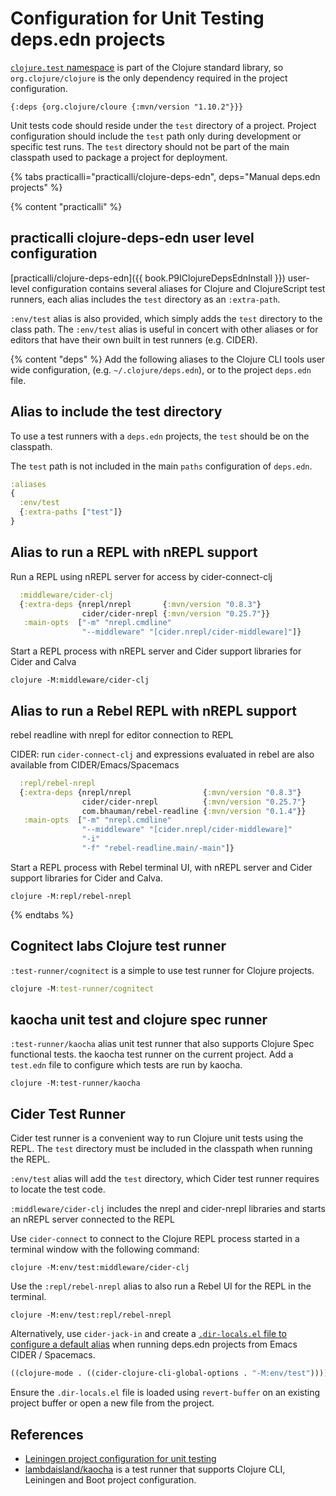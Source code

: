 # Configuration for Unit Testing deps.edn projects
[`clojure.test` namespace](https://clojure.github.io/clojure/clojure.test-api.html) is part of the Clojure standard library, so `org.clojure/clojure` is the only dependency required in the project configuration.

```
{:deps {org.clojure/cloure {:mvn/version "1.10.2"}}}
```

Unit tests code should reside under the `test` directory of a project.  Project configuration should include the `test` path only during development or specific test runs.  The `test` directory should not be part of the main classpath used to package a project for deployment.

{% tabs practicalli="practicalli/clojure-deps-edn", deps="Manual deps.edn projects" %}

{% content "practicalli" %}

## practicalli clojure-deps-edn user level configuration

[practicalli/clojure-deps-edn]({{ book.P9IClojureDepsEdnInstall }}) user-level configuration contains several aliases for Clojure and ClojureScript test runners, each alias includes the `test` directory as an `:extra-path`.

`:env/test` alias is also provided, which simply adds the `test` directory to the class path. The `:env/test` alias is useful in concert with other aliases or for editors that have their own built in test runners (e.g. CIDER).


{% content "deps" %}
Add the following aliases to the Clojure CLI tools user wide configuration, (e.g. `~/.clojure/deps.edn`), or to the project `deps.edn` file.

## Alias to include the test directory
To use a test runners with a `deps.edn` projects, the `test` should be on the classpath.

The `test` path is not included in the main `paths` configuration of `deps.edn`.

```clojure
:aliases
{
  :env/test
  {:extra-paths ["test"]}
}
```

## Alias to run a REPL with nREPL support
Run a REPL using nREPL server for access by cider-connect-clj

```clojure
  :middleware/cider-clj
  {:extra-deps {nrepl/nrepl       {:mvn/version "0.8.3"}
                cider/cider-nrepl {:mvn/version "0.25.7"}}
   :main-opts  ["-m" "nrepl.cmdline"
                "--middleware" "[cider.nrepl/cider-middleware]"]}
```

Start a REPL process with nREPL server and Cider support libraries for Cider and Calva

```shell
clojure -M:middleware/cider-clj
```

## Alias to run a Rebel REPL with nREPL support
rebel readline with nrepl for editor connection to REPL

CIDER: run `cider-connect-clj` and expressions evaluated in rebel
are also available from CIDER/Emacs/Spacemacs

```clojure
  :repl/rebel-nrepl
  {:extra-deps {nrepl/nrepl                {:mvn/version "0.8.3"}
                cider/cider-nrepl          {:mvn/version "0.25.7"}
                com.bhauman/rebel-readline {:mvn/version "0.1.4"}}
   :main-opts  ["-m" "nrepl.cmdline"
                "--middleware" "[cider.nrepl/cider-middleware]"
                "-i"
                "-f" "rebel-readline.main/-main"]}
```

Start a REPL process with Rebel terminal UI, with nREPL server and Cider support libraries for Cider and Calva.

```shell
clojure -M:repl/rebel-nrepl
```

{% endtabs %}

## Cognitect labs Clojure test runner
`:test-runner/cognitect` is a simple to use test runner for Clojure projects.

```clojure
clojure -M:test-runner/cognitect
```

## kaocha unit test and clojure spec runner
`:test-runner/kaocha` alias unit test runner that also supports Clojure Spec functional tests.  the kaocha test runner on the current project.  Add a `test.edn` file to configure which tests are run by kaocha.
```
clojure -M:test-runner/kaocha
```


## Cider Test Runner
Cider test runner is a convenient way to run Clojure unit tests using the REPL.  The `test` directory must be included in the classpath when running the REPL.

`:env/test` alias will add the `test` directory, which Cider test runner requires to locate the test code.

`:middleware/cider-clj` includes the nrepl and cider-nrepl libraries and starts an nREPL server connected to the REPL

Use `cider-connect` to connect to the Clojure REPL process started in a terminal window with the following command:

```
clojure -M:env/test:middleware/cider-clj
```

Use the `:repl/rebel-nrepl` alias to also run a Rebel UI for the REPL in the terminal.

```shell
clojure -M:env/test:repl/rebel-nrepl
```

Alternatively, use `cider-jack-in` and create a [`.dir-locals.el` file to configure a default alias](https://practicalli.github.io/spacemacs/testing/unit-testing/cider-test-deps-edn-projects.html) when running deps.edn projects from Emacs CIDER / Spacemacs.

```lisp
((clojure-mode . ((cider-clojure-cli-global-options . "-M:env/test"))))
```

Ensure the `.dir-locals.el` file is loaded using `revert-buffer` on an existing project buffer or open a new file from the project.


## References
* [Leiningen project configuration for unit testing](/alternative-tools/leiningen/testing/configure-project.md)
* [lambdaisland/kaocha](/testing/test-runners/kaocha-test-runner.md) is a test runner that supports Clojure CLI, Leiningen and Boot project configuration.
